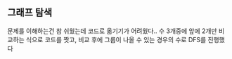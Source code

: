 ## 그래프 탐색

문제를 이해하는건 참 쉬웠는데 코드로 옮기기가 어려웠다..
수 3개중에 앞에 2개만 비교하는 식으로 코드를 짯고, 비교 후에 그룹이 나올 수 있는 경우의 수로 DFS를 진행했다
